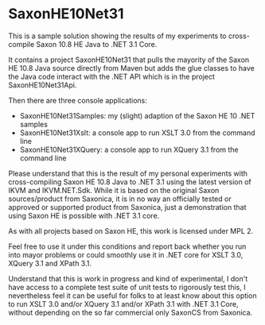 # SaxonHE10Net31

This is a sample solution showing the results of my experiments to cross-compile Saxon 10.8 HE Java to .NET 3.1 Core.

It contains a project SaxonHE10Net31 that pulls the mayority of the Saxon HE 10.8 Java source directly from Maven but adds the glue classes
to have the Java code interact with the .NET API which is in the project SaxonHE10Net31Api.

Then there are three console applications:

- SaxonHE10Net31Samples: my (slight) adaption of the Saxon HE 10 .NET samples
- SaxonHE10Net31Xslt: a console app to run XSLT 3.0 from the command line
- SaxonHE10Net31XQuery: a console app to run XQuery 3.1 from the command line

Please understand that this is the result of my personal experiments with cross-compiling Saxon HE 10.8 Java to .NET 3.1 using the latest version of IKVM and IKVM.NET.Sdk.
While it is based on the original Saxon sources/product from Saxonica, it is in no way an officially tested or approved or supported product from Saxonica, just a demonstration
that using Saxon HE is possible with .NET 3.1 core.

As with all projects based on Saxon HE, this work is licensed under MPL 2.

Feel free to use it under this conditions and report back whether you run into mayor problems or could smoothly use it in .NET core for XSLT 3.0, XQuery 3.1 and XPath 3.1.

Understand that this is work in progress and kind of experimental, I don't have access to a complete test suite of unit tests to rigorously test this, 
I nevertheless feel it can be useful for folks to at least know about this option to run XSLT 3.0 and/or XQuery 3.1 and/or XPath 3.1 with .NET 3.1 Core,
without depending on the so far commercial only SaxonCS from Saxonica.